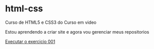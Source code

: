 # html-css
 Curso de HTML5 e CSS3 do Curso em video

Estou aprendendo a criar site e agora vou gerenciar meus repositorios

<a href="https://ericmatossantos.github.io/html-css/exercicios/ex001/index.html">Executar o exercicio 001